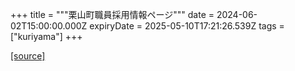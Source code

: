 +++
title = """栗山町職員採用情報ページ"""
date = 2024-06-02T15:00:00.000Z
expiryDate = 2025-05-10T17:21:26.539Z
tags = ["kuriyama"]
+++


[[source]](https://www.town.kuriyama.hokkaido.jp/site/saiyou/)
